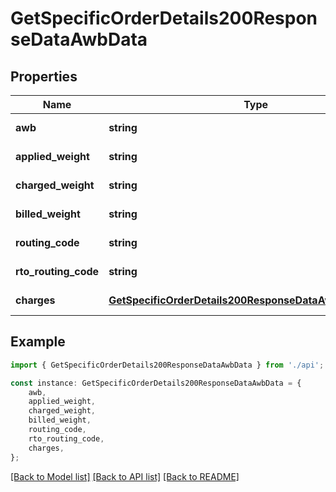 # GetSpecificOrderDetails200ResponseDataAwbData


## Properties

Name | Type | Description | Notes
------------ | ------------- | ------------- | -------------
**awb** | **string** |  | [default to undefined]
**applied_weight** | **string** |  | [default to undefined]
**charged_weight** | **string** |  | [default to undefined]
**billed_weight** | **string** |  | [default to undefined]
**routing_code** | **string** |  | [default to undefined]
**rto_routing_code** | **string** |  | [default to undefined]
**charges** | [**GetSpecificOrderDetails200ResponseDataAwbDataCharges**](GetSpecificOrderDetails200ResponseDataAwbDataCharges.md) |  | [default to undefined]

## Example

```typescript
import { GetSpecificOrderDetails200ResponseDataAwbData } from './api';

const instance: GetSpecificOrderDetails200ResponseDataAwbData = {
    awb,
    applied_weight,
    charged_weight,
    billed_weight,
    routing_code,
    rto_routing_code,
    charges,
};
```

[[Back to Model list]](../README.md#documentation-for-models) [[Back to API list]](../README.md#documentation-for-api-endpoints) [[Back to README]](../README.md)
